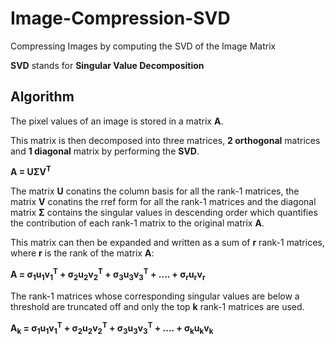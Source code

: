 # Image-Compression-SVD
Compressing Images by computing the SVD of the Image Matrix

**SVD** stands for **Singular Value Decomposition**

## Algorithm
The pixel values of an image is stored in a matrix **A**.

This matrix is then decomposed into three matrices, **2 orthogonal** matrices and **1 diagonal** matrix by performing the **SVD**.

**A = UΣV<sup>T</sup>**

The matrix **U** conatins the column basis for all the rank-1 matrices, the matrix **V** conatins the rref form for all the rank-1 matrices and the diagonal matrix **Σ** contains the singular values in descending order which quantifies the contribution of each rank-1 matrix to the original matrix **A**. 

This matrix can then be expanded and written as a sum of **r** rank-1 matrices, where **r** is the rank of the matrix **A**:

**A = σ<sub>1</sub>u<sub>1</sub>v<sub>1</sub><sup>T</sup> + σ<sub>2</sub>u<sub>2</sub>v<sub>2</sub><sup>T</sup> + σ<sub>3</sub>u<sub>3</sub>v<sub>3</sub><sup>T</sup> + .... + σ<sub>r</sub>u<sub>r</sub>v<sub>r</sub>**

The rank-1 matrices whose corresponding singular values are below a threshold are truncated off and only the top **k** rank-1 matrices are used.

**A<sub>k</sub> = σ<sub>1</sub>u<sub>1</sub>v<sub>1</sub><sup>T</sup> + σ<sub>2</sub>u<sub>2</sub>v<sub>2</sub><sup>T</sup> + σ<sub>3</sub>u<sub>3</sub>v<sub>3</sub><sup>T</sup> + .... + σ<sub>k</sub>u<sub>k</sub>v<sub>k</sub>**


